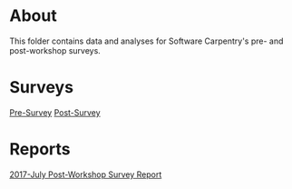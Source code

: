 # About 
This folder contains data and analyses for Software Carpentry's pre- and post-workshop surveys. 

# Surveys
[Pre-Survey](https://github.com/carpentries/assessment/blob/master/software-carpentry/surveys/presurvey.pdf)
[Post-Survey](https://github.com/carpentries/assessment/blob/master/software-carpentry/surveys/postsurvey.pdf)

# Reports
[2017-July Post-Workshop Survey Report](https://carpentries.github.io/assessment/software-carpentry/postworkshop/2017-July/swc_postworkshop_report_July2017.html)

